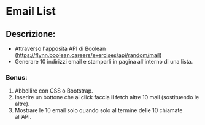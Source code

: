 Email List
===
## Descrizione:
- Attraverso l'apposita API di Boolean (https://flynn.boolean.careers/exercises/api/random/mail)
- Generare 10 indirizzi email e stamparli in pagina all'interno di una lista.

### Bonus:
1. Abbellire con CSS o Bootstrap.
2. Inserire un bottone che al click faccia il fetch altre 10 mail (sostituendo le altre).
3. Mostrare le 10 email solo quando solo al termine delle 10 chiamate all’API.
